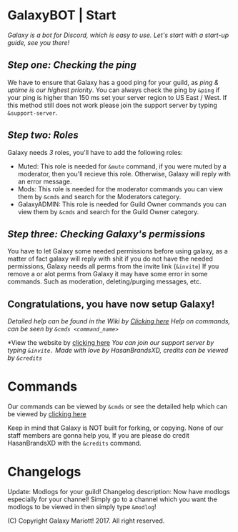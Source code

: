 # GalaxyBOT | Start
_Galaxy is a bot for Discord, which is easy to use._
_Let's start with a start-up guide, see you there!_

## _Step one: Checking the ping_
We have to ensure that Galaxy has a good ping for your guild, as *ping & uptime is our highest priority*. You can always check the ping by `&ping` if your ping is higher than 150 ms set your server region to US East / West. If this method still does not work please join the support server by typing `&support-server`.

## _Step two: Roles_
Galaxy needs *3* roles, you'll have to add the following roles:

- Muted: This role is needed for `&mute` command, if you were muted by a moderator, then you'll recieve this role. Otherwise, Galaxy will reply with an error message.
- Mods: This role is needed for the moderator commands you can view them by `&cmds` and search for the Moderators category.
- GalaxyADMIN: This role is needed for Guild Owner commands you can view them by `&cmds` and search for the Guild Owner category.

## _Step three: Checking Galaxy's permissions_
You have to let Galaxy some needed permissions before using galaxy, as a matter of fact galaxy will reply with shit if you do not have the needed permissions, Galaxy needs all perms from the invite link (`&invite`) If you remove a or alot perms from Galaxy it may have some error in some commands. Such as moderation, deleting/purging messages, etc.



## Congratulations, you have now setup Galaxy!
_Detailed help can be found in the Wiki by [Clicking here](https://github.com/HasanBrandsXD/GalaxyBOT/wiki/Commands---Setting-up-&-Doc)
Help on commands, can be seen by `&cmds <command_name>`_

*View the website by [clicking here](https://hasanbrandsxd.github.io/GalaxyBOT/)
*You can join our support server by typing `&invite.`*
*Made with love by HasanBrandsXD, credits can be viewed by `&credits`*


# Commands

Our commands can be viewed by `&cmds` or see the detailed help which can be viewed by [clicking here](https://github.com/HasanBrandsXD/GalaxyBOT/wiki/Commands---Setting-up-&-Doc)

Keep in mind that Galaxy is NOT built for forking, or copying. None of our staff members are gonna help you, If you are please do credit HasanBrandsXD with the `&credits` command.


# Changelogs

Update: Modlogs for your guild!
Changelog description: Now have modlogs especially for your channel! Simply go to a channel which you want the modlogs to be viewed in then simply type `&modlog`!

(C) Copyright Galaxy Mariott! 2017. All right reserved.
